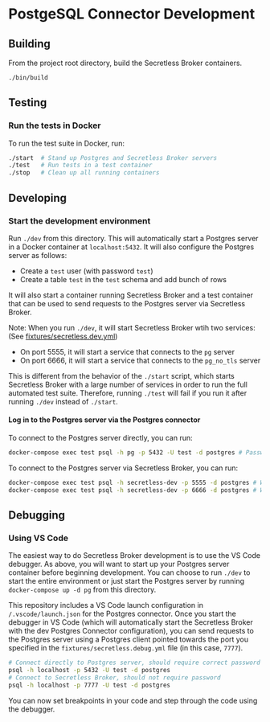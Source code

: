 # PostgeSQL Connector Development

## Building

From the project root directory, build the Secretless Broker containers.

```sh
./bin/build
```

## Testing

### Run the tests in Docker

To run the test suite in Docker, run:

```sh
./start  # Stand up Postgres and Secretless Broker servers
./test   # Run tests in a test container
./stop   # Clean up all running containers
```

## Developing

### Start the development environment

Run `./dev` from this directory. This will automatically start a Postgres server
in a Docker container at `localhost:5432`. It will
also configure the Postgres server as follows:

- Create a `test` user (with password `test`)
- Create a table `test` in the `test` schema and add bunch of rows

It will also start a container running Secretless Broker and a test container
that can be used to send requests to the Postgres server via Secretless Broker.

Note: When you run `./dev`, it will start Secretless Broker wtih two services:
(See [fixtures/secretless.dev.yml](fixtures/secretless.dev.yml))

- On port 5555, it will start a service that connects to the `pg` server
- On port 6666, it will start a service that connects to the `pg_no_tls` server

This is different from the behavior of the `./start` script, which starts Secretless Broker with
a large number of services in order to run the full automated test suite. Therefore,
running `./test` will fail if you run it after running `./dev` instead of `./start`.

#### Log in to the Postgres server via the Postgres connector

To connect to the Postgres server directly, you can run:

```sh
docker-compose exec test psql -h pg -p 5432 -U test -d postgres # Password: "test"
```

To connect to the Postgres server via Secretless Broker, you can run:

```sh
docker-compose exec test psql -h secretless-dev -p 5555 -d postgres # Will connect to the `pg` container
docker-compose exec test psql -h secretless-dev -p 6666 -d postgres # Will connect to `pg_no_tls`
```

## Debugging

### Using VS Code

The easiest way to do Secretless Broker development is to use the VS Code
debugger. As above, you will want to start up your Postgres server container before
beginning development. You can choose to run `./dev` to start the entire environment
or just start the Postgres server by running `docker-compose up -d pg` from this directory.

This repository includes a VS Code launch configuration in
`/.vscode/launch.json` for the Postgres connector. Once you start the debugger in
VS Code (which will automatically start the Secretless Broker with the dev Postgres
Connector configuration), you can send requests to the Postgres server using a
Postgres client pointed towards the port you specified in the
`fixtures/secretless.debug.yml` file (in this case, `7777`).

```sh
# Connect directly to Postgres server, should require correct password ("test").
psql -h localhost -p 5432 -U test -d postgres
# Connect to Secretless Broker, should not require password
psql -h localhost -p 7777 -U test -d postgres
```

You can now set breakpoints in your code and step through the code using the
debugger.
